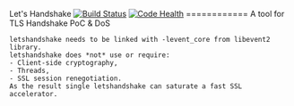 Let's Handshake [![Build Status](https://travis-ci.org/0x7E/letshandshake.svg?branch=master)](https://travis-ci.org/0x7E/letshandshake) [![Code Health](https://landscape.io/github/0x7E/letshandshake/master/landscape.svg?style=flat)](https://landscape.io/github/0x7E/letshandshake/master) ============
A tool for TLS Handshake PoC & DoS 

    letshandshake needs to be linked with -levent_core from libevent2 library.
    letshandshake does *not* use or require:
    - Client-side cryptography,
    - Threads,
    - SSL session renegotiation.
    As the result single letshandshake can saturate a fast SSL accelerator.
        
